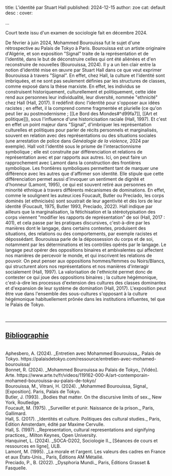 title: L'identité par Stuart Hall
published: 2024-12-15
author: zoe
cat: default
desc : 
cover: 

...

Court texte issu d'un examen de sociologie fait en décembre 2024. 


De février à juin 2024, Mohammed Bourouissa fut le sujet d'une rétrospective au Palais de Tokyo à Paris. Bourouissa est un artiste originaire d'Algérie, et son exposition "Signal" traite de la représentation et de l'identité, dans le but de déconstruire celles qui ont été aliénées et d'en reconstruire de nouvelles (Bourouissa, 2024). Il y a un lien clair entre la notion d'identité mise en œuvre par Stuart Hall dans ce que veut exprimer Bourouissa à travers "Signal". En effet, chez Hall, la culture et l'identité sont imbriquées, et ne sont pas seulement définies par les structures de classes, comme exposé dans la thèse marxiste. En effet, les individus se construisent historiquement, culturellement et politiquement, cette idée rend aux personnes leur individualité, leur diversité, nommée "ethnicité" chez Hall (Hall, 2017). Il redéfinit donc l'identité pour s'opposer aux idées racistes ; en effet, il la comprend comme fragmentée et plurielle (ce qu'on peut lier au postmodernisme ; [[Le Bord des Mondes#^d99fa7]], [[Art et politique]]), sous l'influence d'une historicisation raciale (Hall, 1997). Et c'est en effet un point majeur dans "Signal", d'imbriquer les représentation culturelles et politiques pour parler de récits personnels et marginalisés, souvent en relation avec des représentations ou des situations sociales (une arrestation de police dans _Généalogie de la violence,_ 2024 par exemple). Hall voit l'identité sous le prisme de l'interactionnisme symbolique ; elle est construite par différenciation et relations de représentation avec et par rapports aux autres. Ici, on peut faire un rapprochement avec Lamont dans la construction des frontières symbolique. Les frontières symboliques permettent tant de marquer une différence avec les autres que d'affirmer son identité. Elle stipule que cette différenciation permet aussi d'invoquer un sentiment de dignité et d'honneur (Lamont, 1995), ce qui est souvent retiré aux personnes en minorité ethnique à travers différents mécanismes de dominations. En effet, comme le soulignent les auteur.ices Foucault, Butler ou Preciado, les corps dominés (et ethnicisés) sont soustrait de leur agentivité et dès lors de leur identité (Foucault, 1975, Butler 1993, Preciado, 2022). Hall indique par ailleurs que la marginalisation, la fétichisation et la stéréotypisation des corps viennent "modifier les rapports de représentation" de soi (Hall, 2017 : 401), et cela passe par les pratiques discursives, c'est-à-dire par les manières dont le langage, dans certains contextes, produisent des situations, des relations ou des comportements, par exemple racistes et dépossédant. Bourouissa parle de la dépossession du corps et de soi, notamment par les déterminations et les contrôles opérés par le langage. Le langage peut opérer des oppositions binaires et ambivalentes qui affectent nos manières de percevoir le monde, et qui inscrivent les relations de pouvoir. On peut penser aux oppositions hommes/femmes ou Noirs/Blancs, qui structurent alors nos représentations et nos manières d'interagir socialement (Hall, 1997). La valorisation de l'ethnicité permet donc de contester ce qui joue des oppositions binaires ; la culture hégémonique, c'est-à-dire les processus d'extension des cultures des classes dominantes et d'expansion de leur système de domination (Hall, 2017). L'exposition peut être vue dans l'ensemble des sous-cultures s'opposant à la culture hégémonique habituellement prônée dans les institutions influentes, tel que le Palais de Tokyo.

<br>

---

## <u> Bibliographie </u>
<br>
Aphesbero, A. (2024). _Entretien avec Mohammed Bourouissa_. Palais de Tokyo. https://palaisdetokyo.com/ressource/entretien-avec-mohamed-bourouissa/
<br>
Bonnet, R. (2024). _Mohammed Bourouissa au Palais de Tokyo_ [Vidéo]. Arte. https://www.arte.tv/fr/videos/119162-000-A/art-contemporain-mohamed-bourouissa-au-palais-de-tokyo/
<br>
Bourouissa, M., Vitrani, H. (2024). _Mohammed Bourouissa, Signal_ [Exposition]. Paris, Palais de Tokyo.
<br>
Butler, J. (1993). _Bodies that matter. On the discursive limits of sex._ New York, Routledge.
<br>
Foucault, M. (1975). _Surveiller et punir. Naissance de la prison._ Paris, Gallimard.
<br>
Hall, S. (2017). _Identités et culture. Politiques des cultural studies._ Paris, Édition Amsterdam, édité par Maxime Cervulle.
<br>
Hall, S. (1997). _Representation, cultural representations and signifying practices_. Milton Keynes, Open University.
<br>
Hanquinet, L. (2024). _SOCA-D202, Sociologie II._ [Séances de cours et ressources en ligne], ULB.
<br>
Lamont, M. (1995). _La morale et l'argent. Les valeurs des cadres en France et aux États-Unis._ Paris, Éditions AM Métailié.
<br>
Preciado, P., B. (2022). _Dysphoria Mundi._ Paris, Éditions Grasset & Fasquelle.
<br>